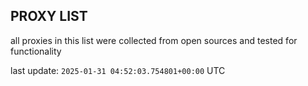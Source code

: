 ## PROXY LIST

all proxies in this list were collected from open sources and tested for functionality

last update: `2025-01-31 04:52:03.754801+00:00` UTC